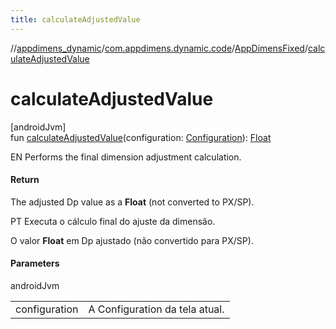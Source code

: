 ```yaml
---
title: calculateAdjustedValue
---
```

//[appdimens_dynamic](../../../index.html)/[com.appdimens.dynamic.code](../index.html)/[AppDimensFixed](index.html)/[calculateAdjustedValue](calculate-adjusted-value.html)



# calculateAdjustedValue



[androidJvm]\
fun [calculateAdjustedValue](calculate-adjusted-value.html)(configuration: [Configuration](https://developer.android.com/reference/kotlin/android/content/res/Configuration.html)): [Float](https://kotlinlang.org/api/core/kotlin-stdlib/kotlin/-float/index.html)



EN Performs the final dimension adjustment calculation.



#### Return



The adjusted Dp value as a **Float** (not converted to PX/SP).



PT Executa o cálculo final do ajuste da dimensão.



O valor **Float** em Dp ajustado (não convertido para PX/SP).



#### Parameters


androidJvm

| | |
|---|---|
| configuration | A Configuration da tela atual. |



